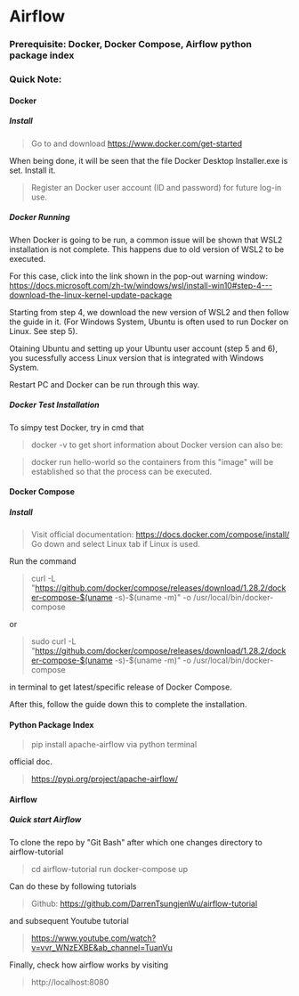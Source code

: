 # Airflow
### Prerequisite: Docker, Docker Compose, Airflow python package index

### Quick Note:

#### Docker 
##### Install
> Go to and download
https://www.docker.com/get-started

When being done, it will be seen that the file Docker Desktop Installer.exe is set.
Install it.

> Register an Docker user account (ID and password) for future log-in use.

##### Docker Running

When Docker is going to be run, a common issue will be shown that WSL2 installation is not complete. This happens due to old version of WSL2 to be executed.

For this case, click into the link shown in the pop-out warning window: https://docs.microsoft.com/zh-tw/windows/wsl/install-win10#step-4---download-the-linux-kernel-update-package

Starting from step 4, we download the new version of WSL2 and then follow the guide in it. (For Windows System, Ubuntu is often used to run Docker on Linux. See step 5).

Otaining Ubuntu and setting up your Ubuntu user account (step 5 and 6), you sucessfully access Linux version that is integrated with Windows System.

Restart PC and Docker can be run through this way.


##### Docker Test Installation
To simpy test Docker, try in cmd that
> docker -v
to get short information about Docker version
can also be:

> docker run hello-world
so the containers from this "image" will be established so that the process can be executed.


#### Docker Compose
##### Install
> Visit official documentation: https://docs.docker.com/compose/install/
Go down and select Linux tab if Linux is used.

Run the command
> curl -L "https://github.com/docker/compose/releases/download/1.28.2/docker-compose-$(uname -s)-$(uname -m)" -o /usr/local/bin/docker-compose

or

> sudo curl -L "https://github.com/docker/compose/releases/download/1.28.2/docker-compose-$(uname -s)-$(uname -m)" -o /usr/local/bin/docker-compose

in terminal to get latest/specific release of Docker Compose.

After this, follow the guide down this to complete the installation. 


#### Python Package Index
> pip install apache-airflow
via python terminal

official doc. 
> https://pypi.org/project/apache-airflow/


#### Airflow
##### Quick start Airflow
To clone the repo by "Git Bash" after which one changes directory to airflow-tutorial
> cd airflow-tutorial
> run docker-compose up

Can do these by following tutorials 
> Github: https://github.com/DarrenTsungjenWu/airflow-tutorial

and subsequent Youtube tutorial
> https://www.youtube.com/watch?v=vvr_WNzEXBE&ab_channel=TuanVu

Finally, check how airflow works by visiting
> http://localhost:8080





